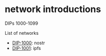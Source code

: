 network introductions
====

DIPs 1000-1099

List of networks
- [DIP-1000](1000.md): nostr
- [DIP-1001](1001.md): ipfs

